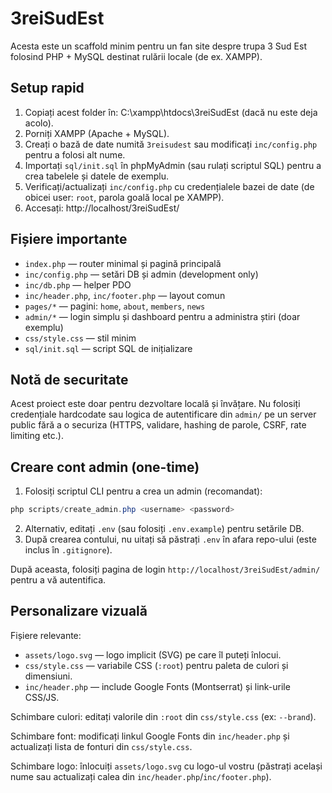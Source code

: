 # 3reiSudEst

Acesta este un scaffold minim pentru un fan site despre trupa 3 Sud Est folosind PHP + MySQL destinat rulării locale (de ex. XAMPP).

## Setup rapid

1. Copiați acest folder în: C:\xampp\htdocs\3reiSudEst (dacă nu este deja acolo).
2. Porniți XAMPP (Apache + MySQL).
3. Creați o bază de date numită `3reisudest` sau modificați `inc/config.php` pentru a folosi alt nume.
4. Importați `sql/init.sql` în phpMyAdmin (sau rulați scriptul SQL) pentru a crea tabelele și datele de exemplu.
5. Verificați/actualizați `inc/config.php` cu credențialele bazei de date (de obicei user: `root`, parola goală local pe XAMPP).
6. Accesați: http://localhost/3reiSudEst/

## Fișiere importante

- `index.php` — router minimal și pagină principală
- `inc/config.php` — setări DB și admin (development only)
- `inc/db.php` — helper PDO
- `inc/header.php`, `inc/footer.php` — layout comun
- `pages/*` — pagini: `home`, `about`, `members`, `news`
- `admin/*` — login simplu și dashboard pentru a administra știri (doar exemplu)
- `css/style.css` — stil minim
- `sql/init.sql` — script SQL de inițializare

## Notă de securitate

Acest proiect este doar pentru dezvoltare locală și învățare. Nu folosiți credențiale hardcodate sau logica de autentificare din `admin/` pe un server public fără a o securiza (HTTPS, validare, hashing de parole, CSRF, rate limiting etc.).

## Creare cont admin (one-time)

1. Folosiți scriptul CLI pentru a crea un admin (recomandat):

```powershell
php scripts/create_admin.php <username> <password>
```

2. Alternativ, editați `.env` (sau folosiți `.env.example`) pentru setările DB.
3. După crearea contului, nu uitați să păstrați `.env` în afara repo-ului (este inclus în `.gitignore`).

După aceasta, folosiți pagina de login `http://localhost/3reiSudEst/admin/` pentru a vă autentifica.

## Personalizare vizuală

Fișiere relevante:
- `assets/logo.svg` — logo implicit (SVG) pe care îl puteți înlocui.
- `css/style.css` — variabile CSS (`:root`) pentru paleta de culori și dimensiuni.
- `inc/header.php` — include Google Fonts (Montserrat) și link-urile CSS/JS.

Schimbare culori: editați valorile din `:root` din `css/style.css` (ex: `--brand`).

Schimbare font: modificați linkul Google Fonts din `inc/header.php` și actualizați lista de fonturi din `css/style.css`.

Schimbare logo: înlocuiți `assets/logo.svg` cu logo-ul vostru (păstrați același nume sau actualizați calea din `inc/header.php`/`inc/footer.php`).
